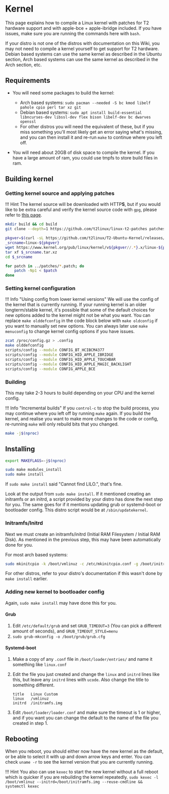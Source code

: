 # Kernel

This page explains how to compile a Linux kernel with patches for T2 hardware support and with apple-bce + apple-ibridge included. If you have issues, make sure you are running the commands here with `bash`.

If your distro is not one of the distros with documentation on this Wiki, you may not need to compile a kernel yourself to get support for T2 hardware. Debian based systems can use the same kernel as described in the Ubuntu section, Arch based systems can use the same kernel as described in the Arch section, etc.

## Requirements

- You will need some packages to build the kernel:

    - Arch based systems: `sudo pacman --needed -S bc kmod libelf pahole cpio perl tar xz git`
    - Debian based systems: `sudo apt install build-essential libncurses-dev libssl-dev flex bison libelf-dev bc dwarves openssl`
    - For other distros you will need the equivalent of these, but if you miss something you'll most likely get an error saying what's missing, and you can then install it and re-run `make` to continue where you left off.

- You will need about 20GB of disk space to compile the kernel. If you have a large amount of ram, you could use tmpfs to store build files in ram.

## Building kernel

### Getting kernel source and applying patches

!!! Hint
    The kernel source will be downloaded with HTTP**S**, but if you would like to be extra careful and verify the kernel source code with `gpg`, please refer to [this page](https://kernel.org/signature.html#using-gnupg-to-verify-kernel-signature).

```bash
mkdir build && cd build
git clone --depth=1 https://github.com/t2linux/linux-t2-patches patches

pkgver=$(curl -sL https://github.com/t2linux/T2-Ubuntu-Kernel/releases/latest/ | grep "<title>Release" | awk -F " " '{print $2}' | cut -d "v" -f 2 | cut -d "-" -f 1)
_srcname=linux-${pkgver}
wget https://www.kernel.org/pub/linux/kernel/v${pkgver//.*}.x/linux-${pkgver}.tar.xz
tar xf $_srcname.tar.xz
cd $_srcname

for patch in ../patches/*.patch; do
    patch -Np1 < $patch
done
```

### Setting kernel configuration

!!! Info "Using config from lower kernel versions"
    We will use the config of the kernel that is currently running. If your running kernel is an older longterm/stable kernel, it's possible that some of the default choices for new options added to the kernel might not be what you want. You can replace `make olddefconfig` in the code block below with `make oldconfig` if you want to manually set new options. You can always later use `make menuconfig` to change kernel config options if you have issues.

```bash
zcat /proc/config.gz > .config
make olddefconfig
scripts/config --module CONFIG_BT_HCIBCM4377
scripts/config --module CONFIG_HID_APPLE_IBRIDGE
scripts/config --module CONFIG_HID_APPLE_TOUCHBAR
scripts/config --module CONFIG_HID_APPLE_MAGIC_BACKLIGHT
scripts/config --module CONFIG_APPLE_BCE
```

### Building

This may take 2-3 hours to build depending on your CPU and the kernel config.

!!! Info "Incremental builds"
    If you `control-c` to stop the build process, you may continue where you left off by running `make` again. If you build the kernel, and realise you want to make more changes to the code or config, re-running `make` will only rebuild bits that you changed.

```bash
make -j$(nproc)
```

## Installing

```bash
export MAKEFLAGS=-j$(nproc)

sudo make modules_install
sudo make install
```

If `sudo make install` said "Cannot find LILO.", that's fine.

Look at the output from `sudo make install`. If it mentioned creating an initramfs or an initrd, a script provided by your distro has done the next step for you. The same goes for if it mentions updating grub or systemd-boot or bootloader config. This distro script would be at `/sbin/updatekernel`.

### Initramfs/Initrd

Next we must create an initramfs/initrd (Initial RAM Filesystem / Initial RAM Disk). As mentioned in the previous step, this may have been automatically done for you.

For most arch based systems:

```bash
sudo mkinitcpio -k /boot/vmlinuz -c /etc/mkinitcpio.conf -g /boot/initramfs.img
```

For other distros, refer to your distro's documentation if this wasn't done by `make install` earlier.

### Adding new kernel to bootloader config

Again, `sudo make install` may have done this for you.

#### Grub

1. Edit `/etc/default/grub` and set `GRUB_TIMEOUT=3` (You can pick a different amount of seconds), and `GRUB_TIMEOUT_STYLE=menu`
2. `sudo grub-mkconfig -o /boot/grub/grub.cfg`

#### Systemd-boot

1. Make a copy of any `.conf` file in `/boot/loader/entries/` and name it something like `linux.conf`
2. Edit the file you just created and change the `linux` and `initrd` lines like this, but leave any `initrd` lines with `ucode`. Also change the title to something different.

    ```plain
    title   Linux Custom
    linux   /vmlinuz
    initrd  /initramfs.img
    ```

3. Edit `/boot/loader/loader.conf` and make sure the timeout is 1 or higher, and if you want you can change the default to the name of the file you created in step 1.

## Rebooting

When you reboot, you should either now have the new kernel as the default, or be able to select it with up and down arrow keys and enter. You can check `uname -r` to see the kernel version that you are currently running.

!!! Hint
    You also can use `kexec` to start the new kernel without a full reboot which is quicker if you are rebuilding the kernel repeatedly. `sudo kexec -l /boot/vmlinuz --initrd=/boot/initramfs.img --reuse-cmdline && systemctl kexec`
